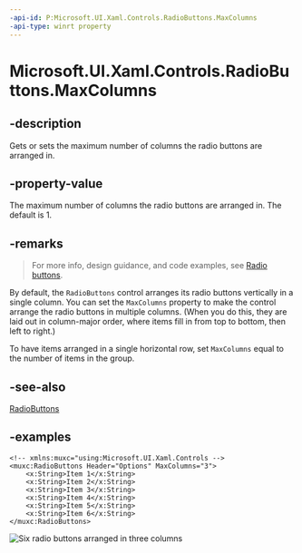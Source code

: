 ```yaml
---
-api-id: P:Microsoft.UI.Xaml.Controls.RadioButtons.MaxColumns
-api-type: winrt property
---
```


# Microsoft.UI.Xaml.Controls.RadioButtons.MaxColumns

<!--
public int MaxColumns { get; set; }
-->

## -description

Gets or sets the maximum number of columns the radio buttons are arranged in.

## -property-value

The maximum number of columns the radio buttons are arranged in. The default is 1.

## -remarks

> For more info, design guidance, and code examples, see [Radio buttons](/windows/apps/design/controls/radio-button).

By default, the `RadioButtons` control arranges its radio buttons vertically in a single column. You can set the `MaxColumns` property to make the control arrange the radio buttons in multiple columns. (When you do this, they are laid out in column-major order, where items fill in from top to bottom, then left to right.)

To have items arranged in a single horizontal row, set `MaxColumns` equal to the number of items in the group.

## -see-also

[RadioButtons](radiobuttons.md)

## -examples

```xaml
<!-- xmlns:muxc="using:Microsoft.UI.Xaml.Controls -->
<muxc:RadioButtons Header="Options" MaxColumns="3">
    <x:String>Item 1</x:String>
    <x:String>Item 2</x:String>
    <x:String>Item 3</x:String>
    <x:String>Item 4</x:String>
    <x:String>Item 5</x:String>
    <x:String>Item 6</x:String>
</muxc:RadioButtons>
```

![Six radio buttons arranged in three columns](images/radiobuttons/radiobuttons-multi-column.png)
